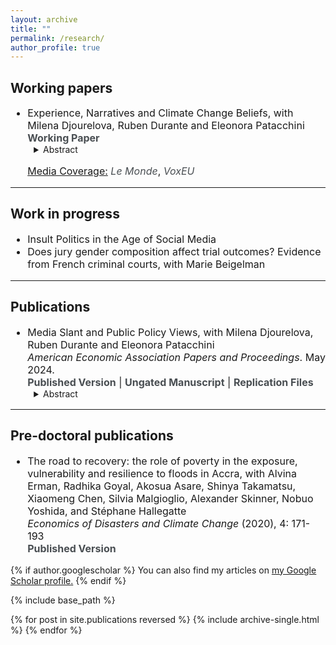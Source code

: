 ```yaml
---
layout: archive
title: ""
permalink: /research/
author_profile: true
---
```


<style type="text/css">
  ul { font-size: 16px; }
  ol { font-size: 16px; }
  details { margin-left: 10px; font-size: 14px; }
  h3 + ul { margin-top: 5px; }
  h4 + p { margin-top: -15px; }
  h4 + details { margin-top: -15px; }
  p + details { margin-top: -15px; }
  summary + p { text-align: justify; }
</style>


## Working papers
<ul>
  <li>
    Experience, Narratives and Climate Change Beliefs, with <a href="https://sites.google.com/site/milenadjourelova/home" style="text-decoration: none;">Milena Djourelova</a>, <a href="https://www.rubendurante.net/" style="text-decoration: none;">Ruben Durante</a> and <a href="https://www.epatacchini.com/" style="text-decoration: none;">Eleonora Patacchini</a><br />
    <a href="https://raw.githubusercontent.com/Elliot-Motte/Elliot-Motte.github.io/master/files/02_Climate_Change_Narratives/Experience_Narratives_Climate_Change_Beliefs_20240529.pdf" download style="text-decoration: none; color: #494e52;"><b>Working Paper</b></a>
    <details> <summary> Abstract </summary>
    <p>
Linking the location and timing of FEMA-declared disasters to large-scale electoral survey data, we study how the experience of a natural disaster affects climate change beliefs, and how experience interacts with ideology. Contrary to the predictions of standard learning models, we find evidence for divergence in beliefs – exposure to the same disaster event increases stated climate change and environmental concerns among liberals, but decreases them among conservatives, widening the ideological gap by 11-17%. We further provide evidence of conflicting ideological media discourse on climate change in the aftermath of disasters by applying GPT as a novel text annotation approach. Our findings are consistent with natural disasters making the debate around climate change and partisan cleavages on this issue more salient and further polarizing initial beliefs. 
    </p>
    </details>
    <p><span style="text-decoration: underline;">Media Coverage:</span> <i><a href="https://www.lemonde.fr/idees/article/2024/10/30/on-pourrait-s-attendre-a-ce-que-les-citoyens-favorisent-des-partis-qui-prennent-au-serieux-la-realite-du-rechauffement-climatique-c-est-l-inverse-aux-etats-unis_6366807_3232.html" style="text-decoration: none; color: #494e52;">Le Monde</a></i>, <i><a href="https://cepr.org/voxeu/columns/experiencing-natural-disasters-increases-partisan-disagreement-climate-change" style="text-decoration: none; color: #494e52;">VoxEU</a></i></p>
  </li>
</ul>




---
## Work in progress
<ul>
  <li>
    Insult Politics in the Age of Social Media
  </li>
  <li>
    Does jury gender composition affect trial outcomes? Evidence from French criminal courts, with <a href="https://mariebeigelman.github.io/" style="text-decoration: none;">Marie Beigelman</a>
  </li>
</ul>



---
## Publications

<ul>
  <li>
    Media Slant and Public Policy Views, with <a href="https://sites.google.com/site/milenadjourelova/home" style="text-decoration: none;">Milena Djourelova</a>, <a href="https://www.rubendurante.net/" style="text-decoration: none;">Ruben Durante</a> and <a href="https://www.epatacchini.com/" style="text-decoration: none;">Eleonora Patacchini</a> <br />
    <i>American Economic Association Papers and Proceedings</i>. May 2024.<br />
    <a href="https://www.aeaweb.org/articles?id=10.1257/pandp.20241005" style="text-decoration: none; color: #494e52;"><b>Published Version</b></a> | <a href="https://raw.githubusercontent.com/Elliot-Motte/Elliot-Motte.github.io/master/files/01_AEAPP_2024_MediaSlant_PublicPolicyViews/Djourelova_Durante_Motte_Patacchini_AEAPP_2024_Media_Slant_and_Public_Policy_Views.pdf" download style="text-decoration: none; color: #494e52;"><b>Ungated Manuscript</b></a> | <a href="https://github.com/Elliot-Motte/MediaSlant_AEAPP2024" style="text-decoration: none; color: #494e52;"><b>Replication Files</b></a> 
    <details> <summary> Abstract </summary>
    <p>
We study how exposure to partisan news channels (Fox News and MSNBC) affects individual views on four policy issues: climate change, gun rights, abortion, and immigration. First, using GPT to annotate news transcripts, we document large differences in the way the two networks cover these issues. Second, exploiting exogenous variation in viewership due to channels' positions in cable lineups, we show that exposure to Fox News (MSNBC) is associated with more conservative (progressive) views, even when controlling for self-reported ideology and party affiliation. Our findings indicate that partisan media contribute to the rise of political polarization in the United States.
    </p>
    </details>
  </li>
</ul>


---
## Pre-doctoral publications

<ul>
  <li>
    The road to recovery: the role of poverty in the exposure, vulnerability and resilience to floods in Accra, with <a href="https://blogs.worldbank.org/team/alvina-erman" style="text-decoration: none;">Alvina Erman</a>, <a href="https://sites.google.com/view/radhika-goyal/home?authuser=0" style="text-decoration: none;">Radhika Goyal</a>, Akosua Asare, Shinya Takamatsu, Xiaomeng Chen, Silvia Malgioglio, Alexander Skinner, Nobuo Yoshida, and <a href="https://www.worldbank.org/en/about/people/s/stephane-hallegatte" style="text-decoration: none;">Stéphane Hallegatte</a> <br />
    <i>Economics of Disasters and Climate Change</i> (2020), 4: 171-193<br />
    <a href="https://link.springer.com/article/10.1007/s41885-019-00056-w" style="text-decoration: none; color: #494e52;"><b>Published Version</b></a>
  </li>
</ul>



{% if author.googlescholar %}
  You can also find my articles on <u><a href="{{author.googlescholar}}">my Google Scholar profile</a>.</u>
{% endif %}

{% include base_path %}

{% for post in site.publications reversed %}
  {% include archive-single.html %}
{% endfor %}
